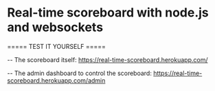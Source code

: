 # Real-time scoreboard with node.js and websockets

===== TEST IT YOURSELF =====

-- The scoreboard itself: https://real-time-scoreboard.herokuapp.com/

-- The admin dashboard to control the scoreboard: https://real-time-scoreboard.herokuapp.com/admin

